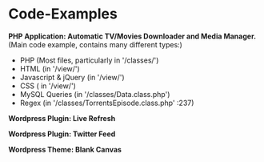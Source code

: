 Code-Examples
=============

**PHP Application: Automatic TV/Movies Downloader and Media Manager.**  
(Main code example, contains many different types:)
  * PHP (Most files, particularly in '/classes/')
  * HTML (in '/view/')
  * Javascript & jQuery (in '/view/')
  * CSS ( in '/view/')
  * MySQL Queries (in '/classes/Data.class.php')
  * Regex (in '/classes/TorrentsEpisode.class.php' :237)

**Wordpress Plugin: Live Refresh**

**Wordpress Plugin: Twitter Feed**

**Wordpress Theme: Blank Canvas**
